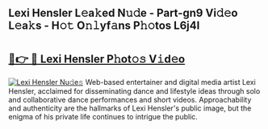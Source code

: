 ## Lexi Hensler L𝚎a𝚔ed N𝚞𝚍e - Part-gn9 Vi𝚍𝚎o L𝚎a𝚔s - H𝚘𝚝 O𝚗𝚕yf𝚊ns P𝚑𝚘tos L6j4I

# <h2><a href="http://kfbpfb.oniu.top/?m=Lexi+Hensler">🔗👉 🔴 Lexi Hensler P𝚑ot𝚘𝚜 V𝚒d𝚎o</a></h2>

[![Lexi Hensler Nu𝚍e𝚜](https://i.imgur.com/0qMVB7G.gif)](http://kfbpfb.oniu.top/?m=Lexi+Hensler)
Web-based entertainer and digital media artist Lexi Hensler, acclaimed for disseminating dance and lifestyle ideas through solo and collaborative dance performances and short videos. Approachability and authenticity are the hallmarks of Lexi Hensler's public image, but the enigma of his private life continues to intrigue the public.  
